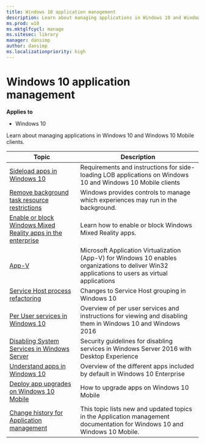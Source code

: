 ```yaml
---
title: Windows 10 application management    
description: Learn about managing applications in Windows 10 and Windows 10 Mobile clients, including how to remove background task resource restrictions.
ms.prod: w10
ms.mktglfcycl: manage
ms.sitesec: library
manager: dansimp
author: dansimp
ms.localizationpriority: high
---
```


# Windows 10 application management

**Applies to**
-   Windows 10

Learn about managing applications in Windows 10 and Windows 10 Mobile clients.


| Topic | Description |
|---|---|
|[Sideload apps in Windows 10](sideload-apps-in-windows-10.md)| Requirements and instructions for side-loading LOB applications on Windows 10 and Windows 10 Mobile clients|
| [Remove background task resource restrictions](enterprise-background-activity-controls.md) | Windows provides controls to manage which experiences may run in the background.  |
| [Enable or block Windows Mixed Reality apps in the enterprise](manage-windows-mixed-reality.md) | Learn how to enable or block Windows Mixed Reality apps. |
|[App-V](app-v/appv-getting-started.md)| Microsoft Application Virtualization (App-V) for Windows 10 enables organizations to deliver Win32 applications to users as virtual applications|
| [Service Host process refactoring](svchost-service-refactoring.md) | Changes to Service Host grouping in Windows 10  |
|[Per User services in Windows 10](per-user-services-in-windows.md)| Overview of per user services and instructions for viewing and disabling them in Windows 10 and Windows 2016|
[Disabling System Services in Windows Server](https://docs.microsoft.com/windows-server/security/windows-services/security-guidelines-for-disabling-system-services-in-windows-server) | Security guidelines for disabling services in Windows Server 2016 with Desktop Experience
|[Understand apps in Windows 10](apps-in-windows-10.md)| Overview of the different apps included by default in Windows 10 Enterprise|
| [Deploy app upgrades on Windows 10 Mobile](deploy-app-upgrades-windows-10-mobile.md) | How to upgrade apps on Windows 10 Mobile  |
[Change history for Application management](change-history-for-application-management.md) | This topic lists new and updated topics in the Application management documentation for Windows 10 and Windows 10 Mobile. 
